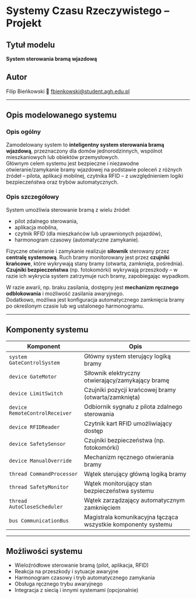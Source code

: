 # Systemy Czasu Rzeczywistego – Projekt

## Tytuł modelu
**System sterowania bramą wjazdową**

## Autor
Filip Bieńkowski
📧 fbienkowski@student.agh.edu.pl

---

## Opis modelowanego systemu

### Opis ogólny
Zamodelowany system to **inteligentny system sterowania bramą wjazdową**, przeznaczony dla domów jednorodzinnych, wspólnot mieszkaniowych lub obiektów przemysłowych.  
Głównym celem systemu jest bezpieczne i niezawodne otwieranie/zamykanie bramy wjazdowej na podstawie poleceń z różnych źródeł – pilota, aplikacji mobilnej, czytnika RFID – z uwzględnieniem logiki bezpieczeństwa oraz trybów automatycznych.

### Opis szczegółowy
System umożliwia sterowanie bramą z wielu źródeł:
- pilot zdalnego sterowania,
- aplikacja mobilna,
- czytnik RFID (dla mieszkańców lub uprawnionych pojazdów),
- harmonogram czasowy (automatyczne zamykanie).

Fizyczne otwieranie i zamykanie realizuje **siłownik** sterowany przez **centralę systemową**. Ruch bramy monitorowany jest przez **czujniki krańcowe**, które wykrywają stany bramy (otwarta, zamknięta, pośrednia).  
**Czujniki bezpieczeństwa** (np. fotokomórki) wykrywają przeszkody – w razie ich wykrycia system zatrzymuje ruch bramy, zapobiegając wypadkom.  

W razie awarii, np. braku zasilania, dostępny jest **mechanizm ręcznego odblokowania** i możliwość zasilania awaryjnego.  
Dodatkowo, możliwa jest konfiguracja automatycznego zamknięcia bramy po określonym czasie lub wg ustalonego harmonogramu.

---

## Komponenty systemu

| Komponent              | Opis                                                                 |
|------------------------|----------------------------------------------------------------------|
| `system GateControlSystem`   | Główny system sterujący logiką bramy                               |
| `device GateMotor`           | Siłownik elektryczny otwierający/zamykający bramę                   |
| `device LimitSwitch`         | Czujniki pozycji krańcowej bramy (otwarta/zamknięta)                |
| `device RemoteControlReceiver` | Odbiornik sygnału z pilota zdalnego sterowania                     |
| `device RFIDReader`          | Czytnik kart RFID umożliwiający dostęp                              |
| `device SafetySensor`        | Czujniki bezpieczeństwa (np. fotokomórki)                            |
| `device ManualOverride`      | Mechanizm ręcznego otwierania bramy                                 |
| `thread CommandProcessor`    | Wątek sterujący główną logiką bramy                                 |
| `thread SafetyMonitor`       | Wątek monitorujący stan bezpieczeństwa systemu                      |
| `thread AutoCloseScheduler`  | Wątek zarządzający automatycznym zamknięciem                        |
| `bus CommunicationBus`       | Magistrala komunikacyjna łącząca wszystkie komponenty systemu        |

---

## Możliwości systemu

- Wieloźródłowe sterowanie bramą (pilot, aplikacja, RFID)
- Reakcja na przeszkody i sytuacje awaryjne
- Harmonogram czasowy i tryb automatycznego zamykania
- Obsługa ręcznego trybu awaryjnego
- Integracja z siecią i innymi systemami (opcjonalnie)




